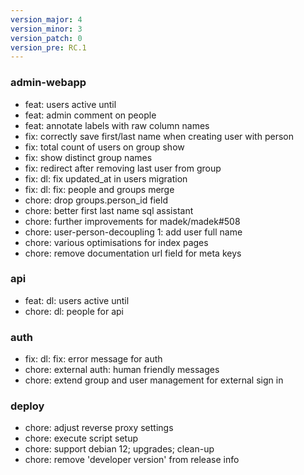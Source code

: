 ```yaml
---
version_major: 4
version_minor: 3
version_patch: 0
version_pre: RC.1
---
```


### admin-webapp

- feat: users active until
- feat: admin comment on people
- feat: annotate labels with raw column names
- fix: correctly save first/last name when creating user with person
- fix: total count of users on group show
- fix: show distinct group names
- fix: redirect after removing last user from group
- fix: dl: fix updated_at in users migration
- fix: dl: fix: people and groups merge
- chore: drop groups.person_id field
- chore: better first last name sql assistant
- chore: further improvements for madek/madek#508
- chore: user-person-decoupling 1: add user full name
- chore: various optimisations for index pages
- chore: remove documentation url field for meta keys

### api

- feat: dl: users active until
- chore: dl: people for api

### auth

- fix: dl: fix: error message for auth
- chore: external auth: human friendly messages
- chore: extend group and user management for external sign in

### deploy

- chore: adjust reverse proxy settings
- chore: execute script setup
- chore: support debian 12; upgrades; clean-up
- chore: remove 'developer version' from release info
